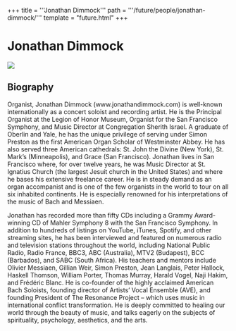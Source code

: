 +++
title = '''Jonathan Dimmock'''
path = '''/future/people/jonathan-dimmock/'''
template = "future.html"
+++

<h1>Jonathan Dimmock</h1>

<img class="speaker-photo" src="https://custom.cvent.com/C3A4539B19F74ABCB6FCE437F6BC0A74/files/event/910aaf2914d44586a56fbd0b3b2c31c0/31e8507c038747a18602b92a3d2c1fca.png">
<h2>Biography</h2>
<p>Organist, Jonathan Dimmock (www.jonathandimmock.com) is well-known internationally as a concert soloist and recording artist.  He is the Principal Organist at the Legion of Honor Museum, Organist for the San Francisco Symphony, and Music Director at Congregation Sherith Israel. A graduate of Oberlin and Yale, he has the unique privilege of serving under Simon Preston as the first American Organ Scholar of Westminster Abbey. He has also served three American cathedrals:  St. John the Divine (New York), St. Mark’s (Minneapolis), and Grace (San Francisco).  Jonathan lives in San Francisco where, for over twelve years, he was Music Director at St. Ignatius Church (the largest Jesuit church in the United States) and where he bases his extensive freelance career. He is in steady demand as an organ accompanist and is one of the few organists in the world to tour on all six inhabited continents. He is especially renowned for his interpretations of the music of Bach and Messiaen.

Jonathan has recorded more than fifty CDs including a Grammy Award-winning CD of Mahler Symphony 8 with the San Francisco Symphony. In addition to hundreds of listings on YouTube, iTunes, Spotify, and other streaming sites, he has been interviewed and featured on numerous radio and television stations throughout the world, including National Public Radio, Radio France, BBC3, ABC (Australia), MTV2 (Budapest), BCC (Barbados), and SABC (South Africa). His teachers and mentors include Olivier Messiaen, Gillian Weir, Simon Preston, Jean Langlais, Peter Hallock, Haskell Thomson, William Porter, Thomas Murray, Harald Vogel, Naji Hakim, and Frédéric Blanc. He is co-founder of the highly acclaimed American Bach Soloists, founding director of Artists’ Vocal Ensemble (AVE), and founding President of The Resonance Project – which uses music in international conflict transformation.  He is deeply committed to healing our world through the beauty of music, and talks eagerly on the subjects of spirituality, psychology, aesthetics, and the arts.</p>


